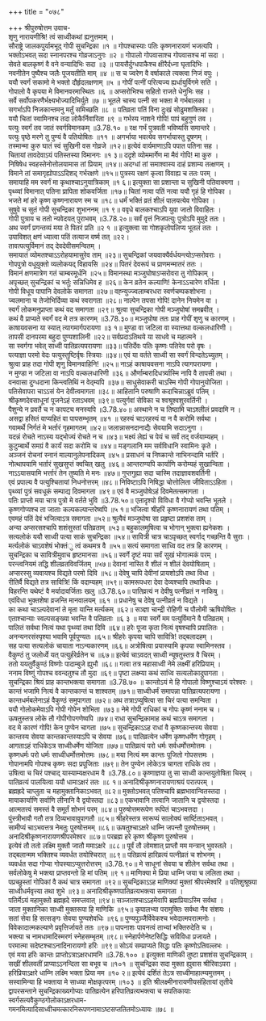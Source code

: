 +++
title = "०७८"

+++
श्रीपुरुषोत्तम उवाच-  
शृणु नारायणीश्रि! त्वं साध्वीकथां ह्यनुत्तमाम् ।  
सौराष्ट्रे जालकपुर्यामभूद् गोपी सुचन्द्रिका ॥१ ॥
गोपश्चास्याः पतिः कृष्णनारायणं भजत्यपि ।  
भक्तोऽभवत् सदा स्नानपरश्च गोव्रजाऽनुगः ॥२ ॥
गोपालो गोपवासाश्च गोपवासश्च मां सदा ।  
सेवते बालकृष्णं वै वने वन्यादिभिः सदा ॥३ ॥
पायसैर्दुग्धपाकैश्च क्षीरैर्दध्ना घृतादिभिः ।  
नवनीतेन पुष्पैश्च जलैः पूजयतीति माम् ॥४ ॥
स च ज्वरेण वै वर्षाकाले त्यक्त्वा निजं वपुः ।  
ययौ स्वर्गं सकामो मे भक्तो दौर्हृदलक्षणाम् ॥५ ॥
गोपीं पत्नीं परित्यज्य ह्यर्धायुर्विगमे सति ।  
गोपालो वै कृपया मे विमानवरमास्थितः ॥६ ॥
अप्सरोभिश्च सहितो राजते धेनुभिः सह ।  
सर्वे सर्वोपकरणैर्भक्ष्यभोज्यादिभिर्युते ॥७ ॥
भूतले चास्य पत्नी सा भक्ता मे गर्भबालका ।  
सगर्भाऽपि निजकान्तमनु मर्तुं समिच्छति ॥८ ॥
पतिव्रता पतिं विना दुःखं सोढुमशक्तिका ।  
ययौ चितां स्वामिनश्च तदा लोकैर्निवारिता ॥९ ॥
गर्भस्य नाशने गोपि! पापं बहुगुणं तव ।  
पत्युः स्वर्गं तव जातं स्वर्गविमानकम् ॥3.78.१० ॥
रक्ष गर्भं पुत्रवती भविष्यसि समान्तरे ।  
पत्युः पृष्ठे मरणे तु पुण्यं वै पतियोषितः ॥११ ॥
अगर्भाया भवत्येव सगर्भायास्तु दूषणम् ।  
तस्मान्मा कुरु घातं स्वं सुखिनी वस गोव्रजे ॥१२॥
इत्येवं वार्यमाणाऽपि पपात पतिना सह ।  
चितायां तावदेवाऽयं पतिस्तस्या विमानगः ॥१ ३॥
ददृशे व्योममार्गेण मा मैवं गोपि! मा कुरु ।  
निषिषेध स्वहस्तेनोत्तोलयामास तां प्रियाम् ॥१४॥
अदग्धां तां समाश्वास्य दाहं प्रशाम्य तत्क्षणम् ।  
विमाने तां समागृह्योपाऽऽदिशद् गर्भरक्षणे ॥१५॥
पुत्रस्य रक्षणं कृत्वा विवाह्य च ततः परम् ।  
समायाहि मम स्वर्गं मा कृथाश्चाऽनुयात्रिकाम् ॥१ ६॥
इत्युक्ता सा प्रशान्ता च सुखिनी पतिवाक्यगा ।  
पृथ्व्यां विमानात् पतिना प्रापिता शोकवर्जिता ॥१७॥
चितां नत्वा पतिं नत्वा ययौ गृहं हि गोपिका ।  
भजते मां हरे कृष्ण कृष्णनारायण स्म च ॥१८॥
धर्मं भक्तिं व्रतं शीलं पालयत्येव गोपिका ।  
सुषुवे च सुतं गोपी सुचन्द्रिका शुभाननम् ॥१ ९॥
ववृधे बालकश्चाऽपि युवा जातो विवाहितः ।  
गोपी पुत्राय च ततो न्यवेदयत् पुराभवम् ॥3.78.२०॥
सर्वं वृत्तं निजपत्युः पुत्रोऽपि मुमुदे ततः ।  
अथ स्वर्गं प्रगन्तव्यं मया ते पितरं प्रति ॥२ १ ॥
इत्युक्त्वा सा गोशकृतोपलिप्य भूतलं ततः ।  
उपाविशत् क्षणं ध्यात्वा पतिं तत्याज वर्ष्म तत् ॥२२।  
तावत्पत्युर्विमानं तद् देवदेवीसमन्वितम् ।  
समायातं व्योमतश्चाऽऽरोहयामासुरेव ताम् ॥२३॥
सुचन्द्रिकां जयवाक्यैर्वर्धयन्त्योऽप्सरोवराः ।  
गोपपुत्रो वधूयुक्तो व्यलोकयद् विहायसि ॥२४॥
पितरं देवरूपं च प्राणमन्मातरं ततः ।  
विमानं क्षणमात्रेण गतं चाम्बरमूर्धनि ॥२५॥
विमानस्था मञ्जुघोषाऽप्सरोवरा तु गोपिकाम् ।  
अपृच्छत् सुचन्द्रिकां च भर्तुः सन्निधिमेव ह ॥२६॥
केन व्रतेन कल्याणि! केनाऽऽचारेण वर्धिता ।  
गोपी विधूय पापानि देवलोके समागता ॥२७॥
वह्न्युज्ज्वलाम्बरधरा स्वर्णचम्पकशोभना ।  
ज्वलमाना च तेजोभिर्दिव्या कथं स्वरागता ॥२८॥
नाल्पेन तपसा गोपि! दानेन नियमेन वा ।  
स्वर्गं लोकमनुप्राप्ता कथं वद समागता ॥२९॥
श्रुत्वा सुचन्द्रिका गोपी मञ्जुघोषां समब्रवीत् ।  
कथं वै प्राप्यते स्वर्गं वद मे तत्र कारणम् ॥3.78.३०॥
मञ्जुघोषा ततः प्राह गोपीं शृणु च कारणम् ।  
काषायवसना या स्यात् त्यागमार्गपरायणा ॥३ १॥
मुण्डा वा जटिला वा स्यात्तथा वल्कलधारिणी ।  
तापसी दानपरमा बहुदा पुण्यशालिनी ॥२२॥
सर्वप्रदाऽतिथये या साधवे च महात्मने ।  
सा स्वर्गगा भवेत् साध्वी पातिव्रत्यपरायणा ॥३३॥
पतिर्देवः पतिः कृष्णः पतिरेव परो वृषः ।  
पत्याज्ञा परमो वेदः पत्युस्तुष्टिर्वृषः स्त्रियाः ॥३४॥
एवं या वर्तते साध्वी सा स्वर्गं विन्दतेऽच्युतम् ।  
श्रुत्वा प्राह तदा गोपी शृणु विमानवाहिनि! ॥२५॥
नाऽहं काषायवसना नाऽपि त्यागपरायणा ।  
न मुण्डा न जटिला वा नाऽपि वल्कलधारिणी ॥३६॥
और्णाम्बरादिधर्त्र्यास्मि नापि वै तापसी तथा ।  
वनवासा दुग्धदाना किन्त्वतिथिं न वेद्म्यपि ॥३७॥
साधुसेवाकरी चाऽस्मि गोपी गोपानुयोजिता ।  
पतिसेवापरा चाऽऽसं येन देवीत्वमागता ॥३८॥
आहितानि परुषाणि कदाचिन्नाऽब्रुवं पतिम् ।  
श्रीकृष्णदेवसाधूनां पूजनेऽहं रताऽभवम् ॥३९॥
पत्युर्गवां सेविका च श्वश्रूश्वशुरवर्तिनी ।  
पैशुन्ये न प्रवर्ते च न कापट्य मनस्यपि ॥3.78.४०॥
अस्थाने न च तिष्ठामि चाऽश्लीलं प्रवदामि न ।  
असद्वा हसितं वाप्यहितं वा पापसम्भृतम् ॥४१ ॥
रहस्यं चाऽरहस्यं वा न वै करोमि सर्वथा ।  
गवामर्थे निर्गतं मे भर्तारं गृहमागतम् ॥४२॥
जलान्नासनदानाद्यैः सेवयामि सदाऽनुगा ।  
यदन्नं रोचते नाऽस्य यद्भोज्यं रोचते न च ॥४३॥
भक्ष्यं लेह्यं च पेयं च सर्वं तद् वर्जयाम्यहम् ।  
कुटुम्बार्थे समग्रं वै कार्यं सदा करोमि च ॥४४॥
मङ्गलानि मम सर्वविधानि स्वामिनः कृते ।  
अञ्जनं रोचनां स्नानं माल्यानुलेपनादिकम् ॥४५॥
प्रसाधनं च निष्क्रान्ते नाभिनन्दामि भर्तरि ।  
नोत्थापयामि भर्तारं सुखसुप्तं क्वचित् खलु ॥४६॥
आन्तराण्यपि कार्याणि करोम्यहं सुखान्विता ।  
नाऽऽयासयामि भर्त्तारं तेन तुष्यति मे मनः ॥४७॥
गुप्तगुह्या सदा चास्मि तदाज्ञावशवर्तिनी ।  
एवं प्रपाल्य वै पत्युश्चितायां निधनोत्तरम् ॥४८॥
निविष्टाऽपि निषिद्धा चोत्तोलिता जीविताऽऽहिता ।  
पृथ्व्यां पुत्रं सवधूकं सम्पाद्य दिवमागता ॥४९॥
एवं वै मञ्जुघोषेऽहं दिवमेतत्समागता ।  
पतिः प्राप्तो मया चात्र पुत्रो मे वर्तते भुवि ॥3.78.५०॥
एतादृश्यो विविधा वै गोप्यो भवन्ति भूतले ।  
कृष्णगोप्यश्च ता जाताः कल्पकल्पान्तरेष्वपि ॥५ १॥
भजित्वा श्रीहरिं कृष्णनारायणं तथा पतिम् ।  
एवमहं पतिं देवं भजित्वाऽत्र समागता ॥५२॥
श्रुत्वैवं मञ्जुघोषा सा प्रहृष्टा प्रशशंस ताम् ।  
अन्या अप्सरसश्चापि शशंसुस्तां पतिव्रताम् ॥५३॥
बहुकालमुषित्वा च भोगान् भुक्त्वा ह्यनेकशः ।  
सत्यलोकं ययौ साध्वी पत्या साकं सुचन्द्रिका ॥५४॥
सावित्री चात्र चाऽपृच्छत् स्वर्गाद् गच्छन्ति वै सुराः ।  
मर्त्यलोकं चाऽवशेषं भोक्तंु त्वं कथमत्र वै ॥५५॥
सत्यं समागता साध्वि वद तत्र हि कारणम् ।  
सुचन्द्रिका च सावित्रीमुवाच हृष्टमानसा ॥५६॥
स्वर्गे दृष्टं मया सर्वं सुखं भोगात्मकं परम् ।  
परन्त्वनियमं तद्धि शीलव्रतविवर्जितम् ॥५७॥
देवानां नास्ति वै शीलं न शीलं देवयोषिताम् ।  
अप्सरस्सु व्यवायश्च विद्यते परमो दिवि ॥५८॥
देवेषु चापि देवीनां प्रायशोऽपि तथा विधा ।  
रीतिर्वै विद्यते तत्र सावित्रि! किं वदाम्यहम् ॥५९॥
कामरूपधरा देवा देव्यश्चापि तथाविधाः ।  
विहरन्ति यथेष्टं वै मर्यादावर्जिताः खलु ॥3.78.६०॥
पातिव्रत्यं न देवीषु पत्नीव्रतं न नाकिषु ।  
एवंविधा भुक्तशेषा व्रजन्ति मानवालयम् ॥६१ ॥
प्रधानेषु च देवेषु पत्नीव्रतं न विद्यते ।  
का कथा चाऽल्पदेवानां ते मृता यान्ति मर्त्यकम् ॥६२॥
सञ्ज्ञा चान्द्री रोहिणी च पौलोमी ऋषियोषितः ।  
एताश्चान्याः स्वल्पसङ्ख्या भवन्ति वै पतिव्रताः ॥६ ३ ॥
मया स्वर्गे मम पत्युर्विमाने वै पतिव्रतम् ।  
पालितं सर्वथा नित्यं यथा पृथ्व्यां तथा दिवि ॥६४॥
हरेः पूजा कृता नित्यं वृषश्चापि प्रपालितः ।  
अनन्यनरसंस्पृश्या भवामि पूर्वपुण्यतः ॥६५॥
श्रीहरेः कृपया चापि सावित्रि! तद्बलादहम् ।  
सह पत्या सत्यलोकं चायाता नाऽन्यकारणम् ॥६६॥
अत्रोषित्वा प्रयास्यामि कृपया स्वामिनस्तव ।  
वैकुण्ठं तु जलोर्ध्वे यत् पत्युर्हरेर्व्रतेन च ॥६७॥
इत्येवं चाऽवदत् साध्वी न्यूषतुस्तत्र वै चिरम् ।  
ततो ययतुर्वैकुण्ठं विष्णोः पादाम्बुजे ह्युभौ ॥६८॥
गत्वा तत्र महासाध्वी नेमे लक्ष्मीं हरिप्रियाम् ।  
ननाम विष्णुं गोपश्च ववन्दतुश्च तौ मुदा ॥६९॥
पृष्टा लक्ष्म्या कथं साध्वि सत्यलोकादुपागता ।  
सुचन्द्रिका श्रियं प्राह कान्तभक्त्या समागता ॥3.78.७० ॥
कान्तोऽयं मे हि गोपालो विष्णुश्चाऽयं परेश्वरः ।  
कान्तं भजामि नित्यं वै कान्तकान्तं च शाश्वतम् ॥७१॥
साध्वीधर्मं समापन्ना पातिव्रत्यपरायणा ।  
कान्तधर्मबलेनाऽहं वैकुण्ठं समुपागता ॥७२॥
अथ तत्राऽप्युषित्वा सा चिरं पत्या समन्विता ।  
ययौ गोलोकमेवाऽपि गोपी गोपेन शोभिता ॥७३॥
नेमे गोपी राधिकां च गोपः कृष्णं ननाम च ।  
ऊषतुस्तत्र लोके तौ गोपीगोपगणेष्वपि ॥७४॥
राधा सुचन्द्रिकामाह कथं चाऽत्र समागता ।  
वद मे कारणं गोपि! केन पुण्येन चागता ॥७५॥
सुचन्द्रिकाऽऽह राधां वै कृष्णकान्तस्य सेवया ।  
कान्तस्य सेवया कान्तकान्तस्याऽपि च सेवया ॥७६॥
पातिव्रत्येन धर्मेण कृष्णधर्मेण गोगृहम् ।  
आगताऽहं राधिकेऽत्र साध्वीधर्मेण योजिता ॥७७॥
पातिव्रत्यं परो धर्मः सर्वधर्मोत्तमोत्तमः ।  
कृष्णधर्मः परो धर्मः साध्वीधर्मोत्तमोत्तमः ॥७८॥
मया नित्यं मम कान्तः पूजितो गोपसत्तमः ।  
गोपानामपि गोपश्च कृष्णः सदा प्रपूजिताः ॥७९॥
तेन पुण्येन लोकेऽत्र चागता राधिके तव ।  
उषित्वा च चिरं पश्चाद् यास्याम्यक्षरधाम वै ॥3.78.८०॥
कृष्णाज्ञया तु सा साध्वी कान्तयुतोषिता चिरम् ।  
पातिव्रत्यं पालयित्वा ययौ धामाऽक्षरं ततः ॥८ १॥
अनादिश्रीकृष्णनारायणाश्रयं परात्परम् ।  
ब्रह्मह्रदे चाप्लुता च महामुक्तानिकाऽभवत् ॥८२॥
मुक्तोऽभवत् पतिश्चापि ब्रह्मभावान्वितस्तदा ।  
मायाकार्याणि सर्वाणि लीनानि वै द्वयोस्तदा ॥८३॥
एकभावानि तत्त्वानि जातानि च द्वयोस्तदा ।  
आत्मतत्त्वं समस्तं वै समूर्तं शोभनं परम् ॥८४॥
पुरुषोत्तमरूपेण रूपितं चाऽभवत्तदा ।  
पुंस्त्रीभावौ गतौ तत्र दिव्यभावावुपागतौ ॥८५॥
श्रीहरेस्तत्र सारूप्यं सालोक्यं सार्ष्टिताऽभवत् ।  
सामीप्यं चाऽभवत्तत्र नेमतुः पुरुषोत्तमम् ॥८६॥
ऊषतुश्चाऽक्षरे धाम्नि जपन्तौ पुरुषोत्तमम् ।  
अनादिश्रीकृष्णनारायणश्रीपरमेश्वर ॥८७॥
परब्रह्म हरे कृष्ण श्रीकृष्ण पुरुषोत्तम ।  
इत्येवं तौ ततो लक्ष्मि मुक्तौ जातौ ममाऽक्षरे ॥८८॥
पूर्वं तौ लोमशात् प्राप्तौ मम मन्त्रान् भुवस्तले ।  
तद्बलान्मम भक्तिश्च व्यवर्धत तयोश्चिरात् ॥८९॥
पतिव्रत्यं हारिव्रत्यं पत्नीव्रतं च शोभनम् ।  
व्यवर्धत सदा गोप्या गोपस्याऽप्युत्तरोत्तरम् ॥3.78.९०॥
मे साधूनां सेवया च शीलेन सर्वथा तथा ।  
सर्वलोकेषु मे भक्त्या प्राप्तवन्तो हि मां पतिम् ॥९ १॥
माणिक्या मे प्रिया धाम्नि जया च ललिता तथा ।  
पप्रच्छुस्तां गोपिकां वै कथं चात्र समागता ॥९२॥
सुचन्द्रिकाऽऽह माणिक्यां मुक्तां श्रीपरमेश्वरि ॥
पतिशुश्रूषया साध्वीधर्मवृत्त्या तथा शुभे ॥९३॥
अनादिश्रीकृष्णपातिव्रत्यभक्त्या समागता ।  
पतिर्मेऽयं महामुक्तो ब्रह्मह्रदे समप्लवात् ॥९४॥
सञ्जातश्चाऽऽहमेवापि ब्रह्मप्रियाऽस्मि सर्वथा ।  
जाता मुक्तानिका साध्वी मुक्तरूपा हि माणिकि ॥९५॥
कृपालभ्या परामुक्तिः सर्वथा नैव संशयः ।  
सतां सेवा हि सत्सङ्गः सेवया पुण्यशेवधिः ॥९६॥
पुण्यपुञ्जैर्विवेकश्च भवेदात्मपरात्मनोः ।  
विवेकादात्मकल्याणे प्रवृत्तिर्जायते ततः ॥९७॥
पापनाशः पावनत्वं ताभ्यां भक्तिरुदेति च ।  
भक्त्या च नामधामादिस्मरणं स्नेहसम्भृतम् ॥९८॥
स्नेहार्पणेनेष्टसिद्धिः सविविधा प्रजायते ।  
परमात्मा सदेष्टश्चाऽनादिनारायणो हरिः ॥९९॥
सोऽयं सम्प्राप्यते सिद्धः पतिः कृष्णोऽतिवल्लभः ।  
एवं मया हरिः कान्तः प्राप्तोऽत्राऽक्षरधामनि ॥3.78.१०० ॥
इत्युक्ता माणिकी तुष्टा प्रशशंस सुचन्द्रिकाम् ।  
सखीं शीलवतीं प्राप्याऽऽनन्दिता सा बभूव च ॥१०१ ॥
सुचन्द्रिका सदा मुक्ता ह्युवास श्रीरिवाऽपरा ।  
हरिप्रियाऽक्षरे धाम्नि लक्ष्मि भक्ता प्रिया मम ॥१० २॥
इत्येवं दर्शितं तेऽत्र साध्वीमाहात्म्यमुत्तमम् ।  
सस्वामिन्या हि भक्ताया मे साध्व्या मोक्षकृत्परम् ॥१०३ ॥
इति श्रीलक्ष्मीनारायणीयसंहितायां तृतीये द्वापरसन्ताने सुचन्द्रिकाख्यगोप्याः पातिव्रत्येन हरिपातिव्रत्यभक्त्या च सपतिकायाः स्वर्गसत्यवैकुण्ठगोलोकाऽक्षरधाम-  
गमनमित्यादिसाध्वीचमत्कारनिरूपणनामाऽष्टसप्ततितमोऽध्यायः ॥७८ ॥
    
